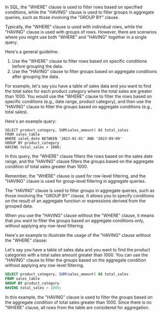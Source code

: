 In SQL, the "WHERE" clause is used to filter rows based on specified conditions, while the "HAVING" clause is used to filter groups in aggregate queries, such as those involving the "GROUP BY" clause. 

Typically, the "WHERE" clause is used with individual rows, while the "HAVING" clause is used with groups of rows. However, there are scenarios where you might use both "WHERE" and "HAVING" together in a single query.

Here's a general guideline:

1. Use the "WHERE" clause to filter rows based on specific conditions before grouping the data.
2. Use the "HAVING" clause to filter groups based on aggregate conditions after grouping the data.

For example, let's say you have a table of sales data and you want to find the total sales for each product category where the total sales are greater than 1000. You would use the "WHERE" clause to filter the rows based on specific conditions (e.g., date range, product category), and then use the "HAVING" clause to filter the groups based on aggregate conditions (e.g., total sales).

Here's an example query:

```
SELECT product_category, SUM(sales_amount) AS total_sales
FROM sales_table
WHERE sales_date BETWEEN '2023-01-01' AND '2023-09-09'
GROUP BY product_category
HAVING total_sales > 1000;
```

In this query, the "WHERE" clause filters the rows based on the sales date range, and the "HAVING" clause filters the groups based on the aggregate condition of total sales greater than 1000.

Remember, the "WHERE" clause is used for row-level filtering, and the "HAVING" clause is used for group-level filtering in aggregate queries.

The "HAVING" clause is used to filter groups in aggregate queries, such as those involving the "GROUP BY" clause. It allows you to specify conditions on the result of an aggregate function or expressions derived from the grouped data.

When you use the "HAVING" clause without the "WHERE" clause, it means that you want to filter the groups based on aggregate conditions only, without applying any row-level filtering.

Here's an example to illustrate the usage of the "HAVING" clause without the "WHERE" clause:

Let's say you have a table of sales data and you want to find the product categories with a total sales amount greater than 1000. You can use the "HAVING" clause to filter the groups based on the aggregate condition without applying any row-level filtering.

```sql
SELECT product_category, SUM(sales_amount) AS total_sales
FROM sales_table
GROUP BY product_category
HAVING total_sales > 1000;
```

In this example, the "HAVING" clause is used to filter the groups based on the aggregate condition of total sales greater than 1000. Since there is no "WHERE" clause, all rows from the table are considered for aggregation.
